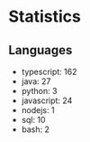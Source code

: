 # Statistics
## Languages
- typescript: 162
- java: 27
- python: 3
- javascript: 24
- nodejs: 1
- sql: 10
- bash: 2
